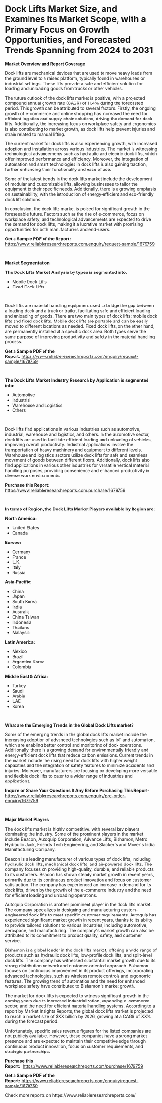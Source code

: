 <p><h1>Dock Lifts Market Size, and Examines its Market Scope, with a Primary Focus on Growth Opportunities, and Forecasted Trends Spanning from 2024 to 2031</h1></p><p><strong>Market Overview and Report Coverage</strong></p>
<p><p>Dock lifts are mechanical devices that are used to move heavy loads from the ground level to a raised platform, typically found in warehouses or industrial settings. These lifts provide a safe and efficient solution for loading and unloading goods from trucks or other vehicles.</p><p>The future outlook of the dock lifts market is positive, with a projected compound annual growth rate (CAGR) of 11.4% during the forecasted period. This growth can be attributed to several factors. Firstly, the ongoing growth of e-commerce and online shopping has increased the need for efficient logistics and supply chain solutions, driving the demand for dock lifts. Additionally, the increasing focus on workplace safety and ergonomics is also contributing to market growth, as dock lifts help prevent injuries and strain related to manual lifting.</p><p>The current market for dock lifts is also experiencing growth, with increased adoption and installation across various industries. The market is witnessing technological advancements such as hydraulic and electric dock lifts, which offer improved performance and efficiency. Moreover, the integration of automation and smart technologies in dock lifts is also gaining traction, further enhancing their functionality and ease of use.</p><p>Some of the latest trends in the dock lifts market include the development of modular and customizable lifts, allowing businesses to tailor the equipment to their specific needs. Additionally, there is a growing emphasis on sustainability, with the introduction of energy-efficient and eco-friendly dock lift solutions.</p><p>In conclusion, the dock lifts market is poised for significant growth in the foreseeable future. Factors such as the rise of e-commerce, focus on workplace safety, and technological advancements are expected to drive the demand for dock lifts, making it a lucrative market with promising opportunities for both manufacturers and end-users.</p></p>
<p><strong>Get a Sample PDF of the Report:</strong> <a href="https://www.reliableresearchreports.com/enquiry/request-sample/1679759">https://www.reliableresearchreports.com/enquiry/request-sample/1679759</a></p>
<p>&nbsp;</p>
<p><strong>Market Segmentation</strong></p>
<p><strong>The Dock Lifts Market Analysis by types is segmented into:</strong></p>
<p><ul><li>Mobile Dock Lifts</li><li>Fixed Dock Lifts</li></ul></p>
<p>&nbsp;</p>
<p><p>Dock lifts are material handling equipment used to bridge the gap between a loading dock and a truck or trailer, facilitating safe and efficient loading and unloading of goods. There are two main types of dock lifts: mobile dock lifts and fixed dock lifts. Mobile dock lifts are portable and can be easily moved to different locations as needed. Fixed dock lifts, on the other hand, are permanently installed at a specific dock area. Both types serve the same purpose of improving productivity and safety in the material handling process.</p></p>
<p><strong>Get a Sample PDF of the Report:</strong>&nbsp;<a href="https://www.reliableresearchreports.com/enquiry/request-sample/1679759">https://www.reliableresearchreports.com/enquiry/request-sample/1679759</a></p>
<p>&nbsp;</p>
<p><strong>The Dock Lifts Market Industry Research by Application is segmented into:</strong></p>
<p><ul><li>Automotive</li><li>Industrial</li><li>Warehouse and Logistics</li><li>Others</li></ul></p>
<p>&nbsp;</p>
<p><p>Dock lifts find applications in various industries such as automotive, industrial, warehouse and logistics, and others. In the automotive sector, dock lifts are used to facilitate efficient loading and unloading of vehicles, improving overall productivity. Industrial applications involve the transportation of heavy machinery and equipment to different levels. Warehouse and logistics sectors utilize dock lifts for safe and seamless movement of goods between different floors. Additionally, dock lifts also find applications in various other industries for versatile vertical material handling purposes, providing convenience and enhanced productivity in diverse work environments.</p></p>
<p><strong>Purchase this Report:</strong>&nbsp; <a href="https://www.reliableresearchreports.com/purchase/1679759">https://www.reliableresearchreports.com/purchase/1679759</a></p>
<p>&nbsp;</p>
<p><strong>In terms of Region, the Dock Lifts Market Players available by Region are:</strong></p>
<p>
    <p> <strong> North America: </strong>
        <ul>
            <li>United States</li>
            <li>Canada</li>
        </ul>
        </p> 
    <p> <strong> Europe: </strong>
        <ul>
            <li>Germany</li>
            <li>France</li>
            <li>U.K.</li>
            <li>Italy</li>
            <li>Russia</li>
        </ul>
        </p> 
    <p> <strong> Asia-Pacific: </strong>
        <ul>
            <li>China</li>
            <li>Japan</li>
            <li>South Korea</li>
            <li>India</li>
            <li>Australia</li>
            <li>China Taiwan</li>
            <li>Indonesia</li>
            <li>Thailand</li>
            <li>Malaysia</li>
        </ul>
        </p> 
    <p> <strong> Latin America: </strong>
        <ul>
            <li>Mexico</li>
            <li>Brazil</li>
            <li>Argentina Korea</li>
            <li>Colombia</li>
        </ul>
        </p> 
    <p> <strong> Middle East & Africa: </strong>
        <ul>
            <li>Turkey</li>
            <li>Saudi</li>
            <li>Arabia</li>
            <li>UAE</li>
            <li>Korea</li>
        </ul>
    </p>
    </p>
<p>&nbsp;</p>
<p><strong>What are the Emerging Trends in the Global Dock Lifts market?</strong></p>
<p><p>Some of the emerging trends in the global dock lifts market include the increasing adoption of advanced technologies such as IoT and automation, which are enabling better control and monitoring of dock operations. Additionally, there is a growing demand for environmentally friendly and energy-efficient dock lifts that reduce carbon emissions. Current trends in the market include the rising need for dock lifts with higher weight capacities and the integration of safety features to minimize accidents and injuries. Moreover, manufacturers are focusing on developing more versatile and flexible dock lifts to cater to a wider range of industries and applications.</p></p>
<p><strong>Inquire or Share Your Questions If Any Before Purchasing This Report</strong>- <a href="https://www.reliableresearchreports.com/enquiry/pre-order-enquiry/1679759">https://www.reliableresearchreports.com/enquiry/pre-order-enquiry/1679759</a></p>
<p>&nbsp;</p>
<p><strong>Major Market Players</strong></p>
<p><p>The dock lifts market is highly competitive, with several key players dominating the industry. Some of the prominent players in the market include Beacon, Autoquip Corporation, Advance Lifts, Bishamon, Metro Hydraulic Jack, Friends Tech Engineering, and Stacker's and Mover's India Manufacturing Company.</p><p>Beacon is a leading manufacturer of various types of dock lifts, including hydraulic dock lifts, mechanical dock lifts, and air-powered dock lifts. The company focuses on providing high-quality, durable, and reliable products to its customers. Beacon has shown steady market growth in recent years, primarily due to its continuous product innovation and focus on customer satisfaction. The company has experienced an increase in demand for its dock lifts, driven by the growth of the e-commerce industry and the need for efficient loading and unloading operations.</p><p>Autoquip Corporation is another prominent player in the dock lifts market. The company specializes in designing and manufacturing custom-engineered dock lifts to meet specific customer requirements. Autoquip has experienced significant market growth in recent years, thanks to its ability to provide tailored solutions to various industries, including automotive, aerospace, and manufacturing. The company's market growth can also be attributed to its commitment to product quality, safety, and customer service.</p><p>Bishamon is a global leader in the dock lifts market, offering a wide range of products such as hydraulic dock lifts, low-profile dock lifts, and split-level dock lifts. The company has witnessed substantial market growth due to its strong distribution network and customer-oriented approach. Bishamon focuses on continuous improvement in its product offerings, incorporating advanced technologies, such as wireless remote controls and ergonomic features. The growing trend of automation and the need for enhanced workplace safety have contributed to Bishamon's market growth.</p><p>The market for dock lifts is expected to witness significant growth in the coming years due to increased industrialization, expanding e-commerce sector, and the need for efficient material handling systems. According to a report by Market Insights Reports, the global dock lifts market is projected to reach a market size of $XX billion by 2026, growing at a CAGR of XX% during the forecast period.</p><p>Unfortunately, specific sales revenue figures for the listed companies are not publicly available. However, these companies have a strong market presence and are expected to maintain their competitive edge through continuous product innovation, focus on customer requirements, and strategic partnerships.</p></p>
<p><strong>Purchase this Report:</strong>&nbsp;&nbsp;<a href="https://www.reliableresearchreports.com/purchase/1679759">https://www.reliableresearchreports.com/purchase/1679759</a></p>
<p></p>
<p><strong>Get a Sample PDF of the Report:</strong>&nbsp;<a href="https://www.reliableresearchreports.com/enquiry/request-sample/1679759">https://www.reliableresearchreports.com/enquiry/request-sample/1679759</a></p>
<p>Check more reports on https://www.reliableresearchreports.com/</p>
